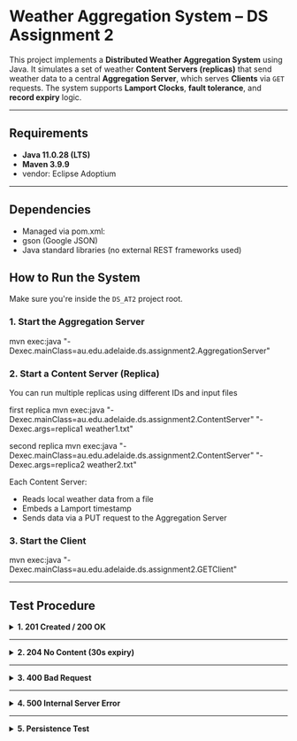 # Weather Aggregation System – DS Assignment 2

This project implements a **Distributed Weather Aggregation System** using Java. It simulates a set of weather **Content Servers (replicas)** that send weather data to a central **Aggregation Server**, which serves **Clients** via `GET` requests. The system supports **Lamport Clocks**, **fault tolerance**, and **record expiry** logic.

---

## Requirements

- **Java 11.0.28 (LTS)**
- **Maven 3.9.9**
- vendor: Eclipse Adoptium

---

## Dependencies

- Managed via pom.xml:
- gson (Google JSON)
- Java standard libraries (no external REST frameworks used)

## How to Run the System

Make sure you're inside the `DS_AT2` project root.

### 1. **Start the Aggregation Server**

mvn exec:java "-Dexec.mainClass=au.edu.adelaide.ds.assignment2.AggregationServer"

### 2. **Start a Content Server (Replica)**

You can run multiple replicas using different IDs and input files

first replica
mvn exec:java "-Dexec.mainClass=au.edu.adelaide.ds.assignment2.ContentServer" "-Dexec.args=replica1 weather1.txt"

second replica
mvn exec:java "-Dexec.mainClass=au.edu.adelaide.ds.assignment2.ContentServer" "-Dexec.args=replica2 weather2.txt"

Each Content Server:
- Reads local weather data from a file
- Embeds a Lamport timestamp
- Sends data via a PUT request to the Aggregation Server

### 3. **Start the Client**

mvn exec:java "-Dexec.mainClass=au.edu.adelaide.ds.assignment2.GETClient"

---

## Test Procedure

<details>
  <summary><strong>1. 201 Created / 200 OK</strong></summary>

**Terminal 1**
- `make build`
- `make server`

**Terminal 2**
- `make content1`

**Terminal 3**
- `make client`

First PUT → server responds **201 Created**  
Subsequent PUTs (same station) → server responds **200 OK**

</details>

---

<details>
  <summary><strong>2. 204 No Content (30s expiry)</strong></summary>

**Terminal 1**
- `make build`
- `make server`

**Terminal 2**
- `make content1`
- After few updates, `ctrl+c`

⏳ Wait 30s (expiry timeout)

**Terminal 3**
- `make client`

Server responds **204 No Content**

</details>

---

<details>
  <summary><strong>3. 400 Bad Request</strong></summary>

**Terminal 1**
- `make build`
- `make server`

Edit `weather1.txt` to contain:
{"badField": "oops"}

**Terminal 2**
- make content1
</details>

---

<details>
  <summary><strong>4. 500 Internal Server Error</strong></summary>

Uncomment line 153 AggregationServer.java

**Terminal 1**
- `make build`
- `make server`

</details>

---

<details>
  <summary><strong>5. Persistence Test</strong></summary>

**Terminal 1**
- `make build`
- `make server`

**Terminal 2**
- `make content`

**Terminal 1**
- `stop server, ctrl+c`
- `make server(restart`

</details>